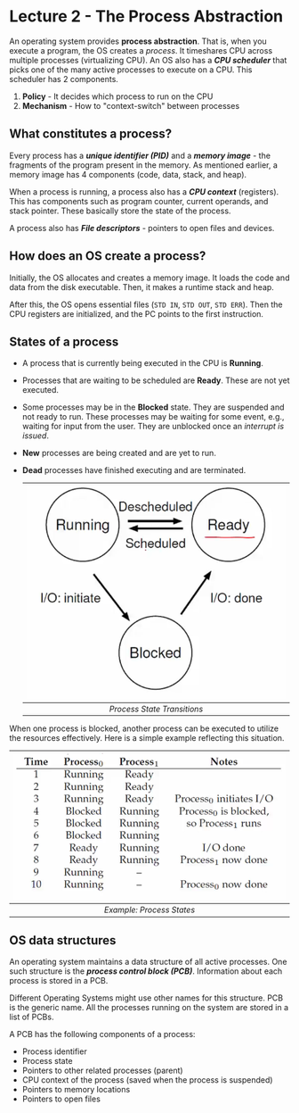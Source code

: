 # Lecture 2 - The Process Abstraction

An operating system provides **process abstraction**. That is, when you execute a program, the OS creates a *process*. It timeshares CPU across multiple processes (virtualizing CPU). An OS also has a ***CPU scheduler*** that picks one of the many active processes to execute on a CPU. This scheduler has 2 components. 

1. **Policy** - It decides which process to run on the CPU
2. **Mechanism** - How to "context-switch" between processes

## What constitutes a process?

Every process has a ***unique identifier (PID)*** and a ***memory image*** - the fragments of the program present in the memory. As mentioned earlier, a memory image has 4 components (code, data, stack, and heap). 

When a process is running, a process also has a ***CPU context*** (registers). This has components such as program counter, current operands, and stack pointer. These basically store the state of the process.

A process also has ***File descriptors*** - pointers to open files and devices.

## How does an OS create a process?

Initially, the OS allocates and creates a memory image. It loads the code and data from the disk executable. Then, it makes a runtime stack and heap.

After this, the OS opens essential files (`STD IN`, `STD OUT`, `STD ERR`). Then the CPU registers are initialized, and the PC points to the first instruction.

## States of a process

- A process that is currently being executed in the CPU is **Running**.

- Processes that are waiting to be scheduled are **Ready**. These are not yet executed.

- Some processes may be in the **Blocked** state. They are suspended and not ready to run. These processes may be waiting for some event, e.g., waiting for input from the user. They are unblocked once an *interrupt is issued*.

- **New** processes are being created and are yet to run.

- **Dead** processes have finished executing and are terminated.

  | ![image-20210726215935642](assets/image-20210726215935642.png) |
  | :----------------------------------------------------------: |
  |                 *Process State Transitions*                  |

When one process is blocked, another process can be executed to utilize the resources effectively. Here is a simple example reflecting this situation.

| ![image-20210726220829735](assets/image-20210726220829735.png) |
| :----------------------------------------------------------: |
|                  *Example: Process States*                   |

## OS data structures

An operating system maintains a data structure of all active processes. One such structure is the ***process control block (PCB)***. Information about each process is stored in a PCB.

Different Operating Systems might use other names for this structure. PCB is the generic name. All the processes running on the system are stored in a list of PCBs.

A PCB has the following components of a process:

- Process identifier
- Process state
- Pointers to other related processes (parent)
- CPU context of the process (saved when the process is suspended)
- Pointers to memory locations
- Pointers to open files

